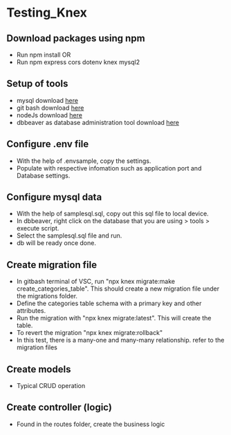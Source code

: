 # Testing_Knex

## Download packages using npm
- Run npm install OR
- Run npm express cors dotenv knex mysql2

## Setup of tools
- mysql download [here](https://dev.mysql.com/downloads/installer/)
- git bash download [here](https://git-scm.com/downloads)
- nodeJs download [here](https://nodejs.org/en/download)
- dbbeaver as database administration tool download [here](https://dbeaver.io/download/)

## Configure .env file
- With the help of .envsample, copy the settings.
- Populate with respective infomation such as application port and Database settings.

## Configure mysql data
- With the help of samplesql.sql, copy out this sql file to local device.
- In dbbeaver, right click on the database that you are using > tools > execute script.
- Select the samplesql.sql file and run.
- db will be ready once done.

## Create migration file
- In gitbash terminal of VSC, run "npx knex migrate:make create_categories_table". This should create a new migration file under the migrations folder.
- Define the categories table schema with a primary key and other attributes.
- Run the migration with "npx knex migrate:latest". This will create the table.
- To revert the migration "npx knex migrate:rollback"
- In this test, there is a many-one and many-many relationship. refer to the migration files

## Create models
- Typical CRUD operation

## Create controller (logic)
- Found in the routes folder, create the business logic
